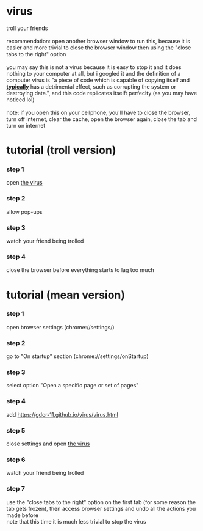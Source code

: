 # virus
troll your friends
<br><br>
recommendation: open another browser window to run this, because it is easier and more trivial to close the browser window then using the "close tabs to the right" option
<br><br>
you may say this is not a virus because it is easy to stop it and it does nothing to your computer at all, but i googled it and the definition of a computer virus is "a piece of code which is capable of copying itself and <ins><b>typically</b></ins> has a detrimental effect, such as corrupting the system or destroying data.", and this code replicates itselft perfeclty (as you may have noticed lol)
<br><br>
note: if you open this on your cellphone, you'll have to close the browser, turn off internet, clear the cache, open the browser again, close the tab and turn on internet

<h1>tutorial (troll version)</h1>

<h3>step 1</h3>

open <a href = 'https://gdor-11.github.io/virus/virus.html'>the virus</a>

<h3>step 2</h3>

allow pop-ups

<h3>step 3</h3>

watch your friend being trolled

<h3>step 4</h3>

close the browser before everything starts to lag too much

<h1>tutorial (mean version)</h1>

<h3>step 1</h3>

open browser settings (chrome://settings/)

<h3>step 2</h3>

go to "On startup" section (chrome://settings/onStartup)

<h3>step 3</h3>

select option "Open a specific page or set of pages"

<h3>step 4</h3>

add https://gdor-11.github.io/virus/virus.html

<h3>step 5</h3>

close settings and open <a href = 'https://gdor-11.github.io/virus/virus.html'>the virus</a>

<h3>step 6</h3>

watch your friend being trolled

<h3>step 7</h3>

use the "close tabs to the right" option on the first tab (for some reason the tab gets frozen), then access browser settings and undo all the actions you made before
<br>
note that this time it is much less trivial to stop the virus
